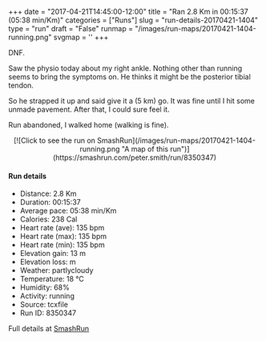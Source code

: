 +++
date = "2017-04-21T14:45:00-12:00"
title = "Ran 2.8 Km in 00:15:37 (05:38 min/Km)"
categories = ["Runs"]
slug = "run-details-20170421-1404"
type = "run"
draft = "False"
runmap = "/images/run-maps/20170421-1404-running.png"
svgmap = '<polyline points="89 52, 90 51, 94 45, 97 39, 97 37, 98 36, 99 35, 99 35, 98 34, 99 33, 100 30, 100 29, 97 29, 82 26, 75 27, 70 29, 70 29, 69 31, 65 32, 61 32, 59 33, 57 33, 55 34, 51 37, 48 39, 44 42, 37 48, 35 49, 32 51, 30 53, 28 54, 28 55, 24 57, 21 60, 17 63, 16 64, 14 65, 13 67, 7 71, 0 73, 4 72, 8 71, 10 69, 13 68, 15 66, 18 65, 18 64, 20 63, 23 60, 24 59, 26 57, 30 54">'
+++

DNF. 

Saw the physio today about my right ankle. Nothing other than running seems to bring the symptoms on. He thinks it might be the posterior tibial tendon. 

So he strapped it up and said give it a (5 km) go. It was fine until I hit some unmade pavement. After that, I could sure feel it. 

Run abandoned, I walked home (walking is fine). 

<!--more-->

<center>
[![Click to see the run on SmashRun](/images/run-maps/20170421-1404-running.png "A map of this run")](https://smashrun.com/peter.smith/run/8350347)
</center>

#### Run details

* Distance: 2.8 Km
* Duration: 00:15:37
* Average pace: 05:38 min/Km
* Calories: 238 Cal
* Heart rate (ave): 135 bpm
* Heart rate (max): 135 bpm
* Heart rate (min): 135 bpm
* Elevation gain: 13 m
* Elevation loss:  m
* Weather: partlycloudy
* Temperature: 18 &deg;C
* Humidity: 68%
* Activity: running
* Source: tcxfile
* Run ID: 8350347

Full details at [SmashRun](https://smashrun.com/peter.smith/run/8350347)